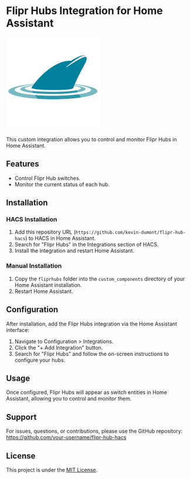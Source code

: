 # Flipr Hubs Integration for Home Assistant

![Icon](icon.png)

This custom integration allows you to control and monitor Flipr Hubs in Home Assistant. 

## Features
- Control Flipr Hub switches.
- Monitor the current status of each hub.

## Installation

### HACS Installation
1. Add this repository URL (`https://github.com/kevin-dumont/flipr-hub-hacs`) to HACS in Home Assistant.
2. Search for "Flipr Hubs" in the Integrations section of HACS.
3. Install the integration and restart Home Assistant.

### Manual Installation
1. Copy the `fliprhubs` folder into the `custom_components` directory of your Home Assistant installation.
2. Restart Home Assistant.

## Configuration
After installation, add the Flipr Hubs integration via the Home Assistant interface:
1. Navigate to Configuration > Integrations.
2. Click the "+ Add Integration" button.
3. Search for "Flipr Hubs" and follow the on-screen instructions to configure your hubs.

## Usage
Once configured, Flipr Hubs will appear as switch entities in Home Assistant, allowing you to control and monitor them.

## Support
For issues, questions, or contributions, please use the GitHub repository: https://github.com/your-username/flipr-hub-hacs

## License
This project is under the [MIT License](LICENSE).
